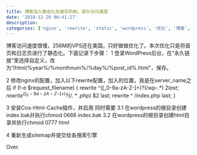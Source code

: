 ```yaml
---
title: 博客加入静态化及缓存机制，提升访问速度
date: '2010-12-20 08:41:27'
description: 
categories: ['nginx', 'rewrite', 'static', 'wordpress', '优化', '博客', '永久链接', '缓存', '静态']
---
```


博客访问速度很慢，256M的VPS还在美国，只好做做优化了。本次优化只是将首页和日志页进行了静态化。下面记录下步骤：
1 登录WordPress后台，在“永久链接”里选择自定义，改为“/html/%year%/%monthnum%/%day%/%post_id%.html”，保存。

2 修改nginx的配置，加入以下rewrite配置，加入的位置，我是在server_name之后
if (!-e $request_filename) {
rewrite ^([_0-9a-zA-Z-]+)?(/wp-.*) $2 last;
rewrite ^([_0-9a-zA-Z-]+)?(/.*.php)$ $2 last;
rewrite ^ /index.php last;
}

3 安装Cos-Html-Cache插件，并启用
同时需要
3.1 在wordpress的根目录创建index.bak并执行chmod 0666 index.bak
3.2 在wordpress的根目录创建html目录并执行chmod 0777 html

4 重新生成sitemap并提交给各搜索引擎

Over.
